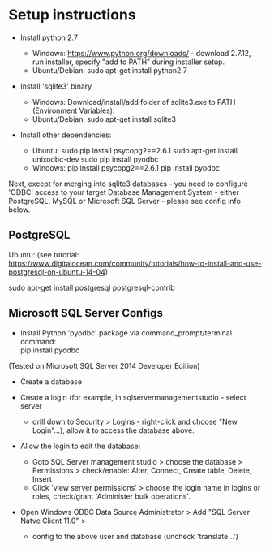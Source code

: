 Setup instructions
============

- Install python 2.7
  - Windows: https://www.python.org/downloads/ - download 2.7.12, run installer,
  specify "add to PATH" during installer setup.
  - Ubuntu/Debian: sudo apt-get install python2.7
  
- Install 'sqlite3' binary
  - Windows: Download/install/add folder of sqlite3.exe to
  PATH (Environment Variables).
  - Ubuntu/Debian: sudo apt-get install sqlite3

- Install other dependencies:
  - Ubuntu:
    sudo pip install psycopg2==2.6.1
    sudo apt-get install unixodbc-dev
    sudo pip install pyodbc
  - Windows:
    pip install psycopg2==2.6.1
    pip install pyodbc
  
Next, except for merging into sqlite3 databases - you need to configure
'ODBC' access to your target Database Management System - either PostgreSQL, MySQL
or Microsoft SQL Server - please see config info below.

PostgreSQL
----------

Ubuntu: (see tutorial: https://www.digitalocean.com/community/tutorials/how-to-install-and-use-postgresql-on-ubuntu-14-04)

sudo apt-get install postgresql postgresql-contrib


Microsoft SQL Server Configs
----------------------------

- Install Python 'pyodbc' package via command_prompt/terminal command:  
pip install pyodbc

(Tested on Microsoft SQL Server 2014 Developer Edition)

- Create a database

- Create a login (for example, in sqlservermanagementstudio - select server
  - drill down to Security > Logins - right-click and choose "New Login"...),
  allow it to access the database above.
  
- Allow the login to edit the database:
  - Goto SQL Server management studio > choose the database > Permissions >
  check/enable: Alter, Connect, Create table, Delete, Insert
  - Click 'view server permissions' > choose the login name in logins or roles,
  check/grant 'Administer bulk operations'.
  
- Open Windows ODBC Data Source Administrator >
  Add "SQL Server Natve Client 11.0" >
  - config to the above user and database (uncheck 'translate...') 

